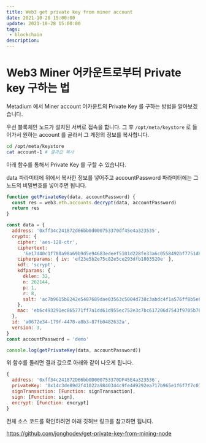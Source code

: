 ```yaml
---
title: Web3 get private key from miner account
date: 2021-10-28 15:00:00
update: 2021-10-28 15:00:00
tags:
 - blockchain
description:
---
```


# Web3 Miner 어카운트로부터 Private key 구하는 법

Metadium 에서 Miner account 어카운트의 Private Key 를 구하는 방법을 알아보겠습니다.

우선 블록체인 노드가 설치된 서버로 접속을 합니다. 그 후 `/opt/meta/keystore` 로 들어가서 원하는 account 를 골라서 그 계정의 정보를 복사합니다.

```bash
cd /opt/meta/keystore
cat account-1 # 결과값 복사
```

아래 함수를 통해서 Private Key 를 구할 수 있습니다.

data 파라미터에 위에서 복사한 정보를 넣어주고 accountPassword 파라미터에는 그 노드의 비밀번호를 넣어주면 됩니다.

```js
function getPrivateKey(data, accountPassword) {
  const res = web3.eth.accounts.decrypt(data, accountPassword)
  return res
}

const data = {
  address: '0xff34c241872d66bb0d000753370df45e4a323535',
  crypto: {
    cipher: 'aes-128-ctr',
    ciphertext:
      '6e17d40c1f780a98a69b9d5e94683edeef5101d228fe33a6c0558492bf7751d8',
    cipherparams: { iv: 'ef23e5b2e75c82e5ce293dfb1803520e' },
    kdf: 'scrypt',
    kdfparams: {
      dklen: 32,
      n: 262144,
      p: 1,
      r: 8,
      salt: 'ac7b9615b8242e5487689dae03563c5004d738c3abdc4f1a576ff8b5e8f8a000',
    },
    mac: 'eb6c493291ec865771ff7a1dd61d955ec752e3c7bc617206d7543f9705b76b32',
  },
  id: 'a0672e34-179f-4478-a8b3-87fb0482632a',
  version: 3,
}
const accountPassword = 'demo'

console.log(getPrivateKey(data, accountPassword))
```

위 함수를 돌리면 결과 값으로 아래와 같이 나오게 됩니다.

```js
{
  address: '0xff34c241872D66bb0D000753370DF45E4a323536',
  privateKey: '0x14c3de89d2f41022a9840344c9fe4d9292ea717b965e1f6f7f7c07b8192f15d2',
  signTransaction: [Function: signTransaction],
  sign: [Function: sign],
  encrypt: [Function: encrypt]
}
```

전체 소스 코드를 확인하려면 아래 깃허브 링크를 참고하면 됩니다.

https://github.com/jonghodev/get-private-key-from-mining-node
